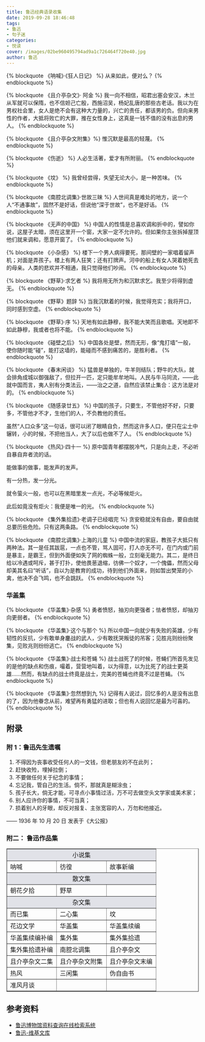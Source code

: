 ```yaml
---
title: 鲁迅经典语录收集
date: 2019-09-28 18:46:48
tags:
- 鲁迅
- 句子迷
categories:
- 悦读
cover: /images/02be960495794ad9a1c726464f720e40.jpg
author: 鲁迅
---
```

{% blockquote 《呐喊》·《狂人日记》 %}
从来如此，便对么？
{% endblockquote %}

{% blockquote 《且介亭杂文》· 阿金 %}
我一向不相信，昭君出塞会安汉，木兰从军就可以保隋，也不信妲己亡殷，西施沼吴，杨妃乱唐的那些古老话。我以为在男权社会里，女人是绝不会有这种大力量的，兴亡的责任，都该男的负。但向来男性的作者，大抵将败亡的大罪，推在女性身上，这真是一钱不值的没有出息的男人。
{% endblockquote %}

{% blockquote 《且介亭杂文附集》%}
惟沉默是最高的轻蔑。
{% endblockquote %}

{% blockquote 《伤逝》 %}
人必生活著，爱才有所附丽。
{% endblockquote %}

{% blockquote 《坟》 %}
我曾经尝得，失望无论大小，是一种苦味。
{% endblockquote %}

{% blockquote 《南腔北调集》·世故三昧 %}
人世间真是难处的地方，说一个人“不通事故”，固然不是好话，但说他“深于世故”，也不是好话。
{% endblockquote %}

{% blockquote 《无声的中国》 %}
中国人的性情是总喜欢调和折中的，譬如你说，这屋子太暗，须在这里开一个窗，大家一定不允许的。但如果你主张拆掉屋顶他们就来调和，愿意开窗了。
{% endblockquote %}

{% blockquote 《小杂感》 %}
楼下一个男人病得要死，那间壁的一家唱着留声机；对面是弄孩子。楼上有两人狂笑；还有打牌声。河中的船上有女人哭着她死去的母亲。人类的悲欢并不相通，我只觉得他们吵闹。
{% endblockquote %}

{% blockquote 《野草》·求乞者 %}
我将用无所为和沉默求乞。我至少将得到虚无。
{% endblockquote %}

{% blockquote 《野草》题辞 %}
当我沉默着的时候，我觉得充实；我将开口，同时感到空虚。
{% endblockquote %}

{% blockquote 《野草》·序 %}
天地有如此静穆，我不能大笑而且歌唱。天地即不如此静穆，我或者也将不能。
{% endblockquote %}

{% blockquote 《碰壁之后》 %}
中国各处是壁，然而无形，像“鬼打墙”一般，使你随时能“碰”，能打这墙的，能碰而不感到痛苦的，是胜利者。
{% endblockquote %}

{% blockquote 《春末闲谈》 %}
猛兽是单独的，牛羊则结队；野牛的大队，就会排角成城以御强敌了，但拉开一匹，定只能牟牟地叫。人民与牛马同流，——此就中国而言，夷人别有分类法云，——治之之道，自然应该禁止集合：这方法是对的。
{% endblockquote %}

{% blockquote 《随感录廿五》 %}
中国的孩子，只要生，不管他好不好，只要多，不管他才不才，生他们的人，不负教他的责任。

虽然“人口众多”这一句话，很可以闭了眼睛自负，然而这许多人口，便只在尘土中辗转，小的时候，不把他当人，大了以后也做不了人。
{% endblockquote %}

{% blockquote 《热风》·四十一 %}
原中国青年都摆脱冷气，只是向上走，不必听自暴自弃者流的话。

能做事的做事，能发声的发声。

有一分热，发一分光。

就令萤火一般，也可以在黑暗里发一点光，不必等候炬火。

此后如竟没有炬火：我便是唯一的光。
{% endblockquote %}

{% blockquote 《集外集拾遗》·老调子已经唱完 %}
贪安稳就没有自由，要自由就总要历些危险。只有这两条路。
{% endblockquote %}

{% blockquote 《南腔北调集》·上海的儿童 %}
中国中流的家庭，教孩子大抵只有两种法。其一是任其跋扈，一点也不管，骂人固可，打人亦无不可，在门内或门前是暴主，是霸王，但到外面便如失了网的蜘蛛一般，立刻毫无能力。其二，是终日给以冷遇或呵斥，甚于打扑，使他畏葸退缩，彷佛一个奴才，一个傀儡，然而父母却美其名曰“听话”，自以为是教育的成功，待到他们外面来，则如暂出樊笼的小禽，他决不会飞鸣，也不会跳跃。
{% endblockquote %}

### 华盖集

{% blockquote 《华盖集》·杂感 %}
勇者愤怒，抽刃向更强者；怯者愤怒，却抽刃向更弱者。
{% endblockquote %}

{% blockquote 《华盖集》·这个与那个 %}
所以中国一向就少有失败的英雄，少有韧性的反抗，少有敢单身鏖战的武人，少有敢抚哭叛徒的吊客；见胜兆则纷纷聚集，见败兆则纷纷逃亡。
{% endblockquote %}

{% blockquote 《华盖集》·战士和苍蝇 %}
战士战死了的时候，苍蝇们所首先发见的是他的缺点和伤痕，嘬着，营营地叫着，以为得意，以为比死了的战士更英雄……然而，有缺点的战士终竟是战士，完美的苍蝇也终竟不过是苍蝇。
{% endblockquote %}

{% blockquote 《华盖集》·忽然想到九 %}
记得有人说过，回忆多的人是没有出息的了，因为他眷念从前，难望再有勇猛的进取；但也有人说回忆是最为可喜的。
{% endblockquote %}

## 附录

### 附 1：鲁迅先生遗嘱   
1. 不得因为丧事收受任何人的一文钱，但老朋友的不在此列；
2. 赶快收殓，埋掉拉倒；
3. 不要做任何关于纪念的事情；
4. 忘记我，管自己的生活。倘不，那就真是糊涂虫；
5. 孩子长大，倘无才能，可寻点小事情过活，万不可去做空头文学家或美术家；
6. 别人应许你的事情，不可当真；
7. 损着别人的牙眼，却反对报复、主张宽容的人，万勿和他接近。

—— 1936 年 10 月 20 日 发表于《大公报》

### 附二： 鲁迅作品集

<table border="" cellspacing="0" cellpadding="2" width="75%" bordercolorlight="#000000" bordercolordark="#FFFFFF">
<tbody>

<tr>
<td colspan="3" bgcolor="#E1E2E8">
<center>小说集</center>
</td>
</tr>

<tr>
<td width="33%">呐喊</td>
<td width="33%">彷徨</td>
<td width="33%">故事新编</td>
</tr>

<tr>
<td colspan="3" bgcolor="#E1E2E8">
<center>散文集</center>
</td>
</tr>
<tr>
<td width="33%">朝花夕拾</td>

<td width="33%">野草</td>

<td width="33%">&nbsp;</td>
</tr>

<tr>
<td colspan="3" bgcolor="#E1E2E8">
<center>杂文集</center>
</td>
</tr>

<tr>
<td width="33%">而已集</td>

<td width="33%">二心集</td>

<td width="33%">坟</td>
</tr>

<tr>
<td>花边文学</td>

<td>华盖集</td>

<td>华盖集续编</td>
</tr>

<tr>
<td>华盖集续编补编</td>

<td>集外集</td>

<td>集外集拾遗</td>
</tr>

<tr>
<td>集外集拾遗补编</td>

<td>南腔北调集</td>

<td>且介亭杂文</td>
</tr>

<tr>
<td>且介亭杂文二集</td>

<td>且介亭杂文附集</td>

<td>且介亭杂文末编</td>
</tr>

<tr>
<td>热风</td>

<td>三闲集</td>

<td>伪自由书</td>
</tr>

<tr>
<td>准风月谈</td>

<td>&nbsp;</td>

<td>&nbsp;</td>
</tr>

</tbody></table>

## 参考资料
- [鲁迅博物馆资料查询在线检索系统](http://cx.luxunmuseum.com.cn)
- [鲁迅-维基文库](https://zh.wikisource.org/zh-hans/Author:%E9%AD%AF%E8%BF%85)